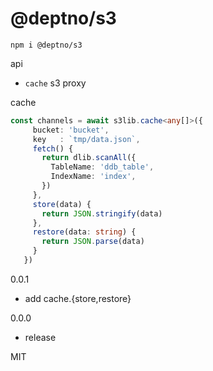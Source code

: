 # @deptno/s3

```
npm i @deptno/s3
```

api
- `cache` s3 proxy

cache
```typescript
const channels = await s3lib.cache<any[]>({
     bucket: 'bucket',
     key   : `tmp/data.json`,
     fetch() {
       return dlib.scanAll({
         TableName: 'ddb_table',
         IndexName: 'index',
       })
     },
     store(data) {
       return JSON.stringify(data)
     },
     restore(data: string) {
       return JSON.parse(data)
     }
   })
```

0.0.1
- add cache.{store,restore}

0.0.0
- release

MIT
